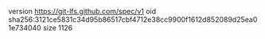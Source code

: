 version https://git-lfs.github.com/spec/v1
oid sha256:3121ce5831c34d95b86517cbf4712e38cc9900f1612d852089d25ea01e734040
size 1126

